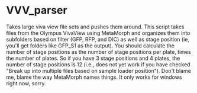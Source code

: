# VVV_parser
Takes large viva view file sets and pushes them around.
This script takes files from the Olympus VivaView using MetaMorph and organizes them into subfolders based on filter (GFP, RFP, and DIC) as well as stage position (ie, you'll get folders like GFP_S1 as the output). You should calculate the number of stage positions as the number of stage positions per plate, times the number of plates. So if you have 3 stage positions and 4 plates, the number of stage positions is 12 (i.e., does not yet work if you have checked "Break up into multiple files based on sample loader position"). Don't blame me, blame the way MetaMorph names things. It only works for windows right now, sorry. 

